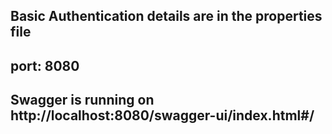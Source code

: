 ## Basic Authentication details are in the properties file
## port: 8080
## Swagger is running on http://localhost:8080/swagger-ui/index.html#/
